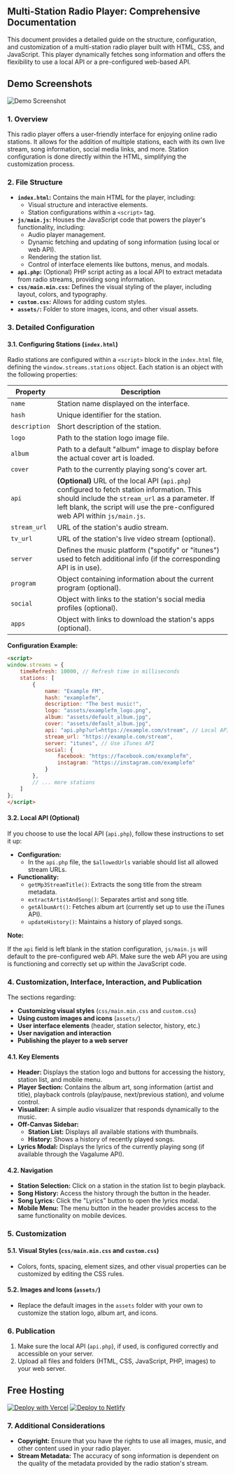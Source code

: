 ## Multi-Station Radio Player: Comprehensive Documentation

This document provides a detailed guide on the structure, configuration, and customization of a multi-station radio player built with HTML, CSS, and JavaScript. This player dynamically fetches song information and offers the flexibility to use a local API or a pre-configured web-based API.

## Demo Screenshots

![Demo Screenshot](https://i.imgur.com/oULEMgZ.jpeg)

### 1. Overview

This radio player offers a user-friendly interface for enjoying online radio stations. It allows for the addition of multiple stations, each with its own live stream, song information, social media links, and more. Station configuration is done directly within the HTML, simplifying the customization process.

### 2. File Structure

* **`index.html`:** Contains the main HTML for the player, including:
    * Visual structure and interactive elements.
    * Station configurations within a `<script>` tag.
* **`js/main.js`:** Houses the JavaScript code that powers the player's functionality, including:
    * Audio player management.
    * Dynamic fetching and updating of song information (using local or web API).
    * Rendering the station list.
    * Control of interface elements like buttons, menus, and modals.
* **`api.php`:** (Optional) PHP script acting as a local API to extract metadata from radio streams, providing song information.
* **`css/main.min.css`:**  Defines the visual styling of the player, including layout, colors, and typography.
* **`custom.css`:**  Allows for adding custom styles.
* **`assets/`:**  Folder to store images, icons, and other visual assets.

### 3. Detailed Configuration

#### 3.1. Configuring Stations (`index.html`)

Radio stations are configured within a `<script>` block in the `index.html` file, defining the `window.streams.stations` object. Each station is an object with the following properties:

| Property | Description |
|---|---|
| `name` | Station name displayed on the interface. |
| `hash` | Unique identifier for the station. |
| `description` | Short description of the station. |
| `logo` | Path to the station logo image file. |
| `album` | Path to a default "album" image to display before the actual cover art is loaded. |
| `cover` | Path to the currently playing song's cover art. |
| `api` | **(Optional)** URL of the local API (`api.php`) configured to fetch station information. This should include the `stream_url` as a parameter. If left blank, the script will use the pre-configured web API within `js/main.js`. |
| `stream_url` | URL of the station's audio stream. |
| `tv_url` | URL of the station's live video stream (optional). |
| `server` | Defines the music platform ("spotify" or "itunes") used to fetch additional info (if the corresponding API is in use). |
| `program` | Object containing information about the current program (optional). |
| `social` | Object with links to the station's social media profiles (optional). |
| `apps` | Object with links to download the station's apps (optional). |

**Configuration Example:**

```html
<script>
window.streams = {
    timeRefresh: 10000, // Refresh time in milliseconds
    stations: [
        {
            name: "Example FM",
            hash: "examplefm",
            description: "The best music!",
            logo: "assets/examplefm_logo.png",
            album: "assets/default_album.jpg",
            cover: "assets/default_album.jpg",
            api: "api.php?url=https://example.com/stream", // Local API (optional)
            stream_url: "https://example.com/stream",
            server: "itunes", // Use iTunes API
            social: {
                facebook: "https://facebook.com/examplefm",
                instagram: "https://instagram.com/examplefm"
            }
        },
        // ... more stations
    ]
};
</script>
```

#### 3.2. Local API (Optional)

If you choose to use the local API (`api.php`), follow these instructions to set it up:

* **Configuration:** 
    * In the `api.php` file, the `$allowedUrls` variable should list all allowed stream URLs.
* **Functionality:**
    * `getMp3StreamTitle()`: Extracts the song title from the stream metadata.
    * `extractArtistAndSong()`:  Separates artist and song title.
    * `getAlbumArt()`:  Fetches album art (currently set up to use the iTunes API). 
    * `updateHistory()`:  Maintains a history of played songs. 

**Note:**

If the `api` field is left blank in the station configuration, `js/main.js` will default to the pre-configured web API.  Make sure the web API you are using is functioning and correctly set up within the JavaScript code.

### 4. Customization, Interface, Interaction, and Publication

The sections regarding:

* **Customizing visual styles** (`css/main.min.css` and `custom.css`)
* **Using custom images and icons** (`assets/`)
* **User interface elements** (header, station selector, history, etc.)
* **User navigation and interaction** 
* **Publishing the player to a web server** 

#### 4.1. Key Elements

* **Header:** Displays the station logo and buttons for accessing the history, station list, and mobile menu. 
* **Player Section:** Contains the album art, song information (artist and title), playback controls (play/pause, next/previous station), and volume control.
* **Visualizer:** A simple audio visualizer that responds dynamically to the music.
* **Off-Canvas Sidebar:**
    * **Station List:** Displays all available stations with thumbnails.
    * **History:** Shows a history of recently played songs.
* **Lyrics Modal:** Displays the lyrics of the currently playing song (if available through the Vagalume API).

#### 4.2. Navigation

* **Station Selection:** Click on a station in the station list to begin playback.
* **Song History:** Access the history through the button in the header.
* **Song Lyrics:** Click the "Lyrics" button to open the lyrics modal.
* **Mobile Menu:** The menu button in the header provides access to the same functionality on mobile devices.

### 5. Customization

#### 5.1. Visual Styles (`css/main.min.css` and `custom.css`)

* Colors, fonts, spacing, element sizes, and other visual properties can be customized by editing the CSS rules.

#### 5.2.  Images and Icons (`assets/`)

* Replace the default images in the `assets` folder with your own to customize the station logo, album art, and icons.

### 6. Publication

1. Make sure the local API (`api.php`), if used, is configured correctly and accessible on your server.
2. Upload all files and folders (HTML, CSS, JavaScript, PHP, images) to your web server. 

## Free Hosting

[![Deploy with Vercel](https://vercel.com/button)](https://vercel.com/new/clone?repository-url=https://github.com/jailsonsb2/Radioplayer_api)
[![Deploy to Netlify](https://www.netlify.com/img/deploy/button.svg)](https://app.netlify.com/start/deploy?repository=https://github.com/jailsonsb2/Radioplayer_api)

### 7. Additional Considerations

* **Copyright:**  Ensure that you have the rights to use all images, music, and other content used in your radio player.
* **Stream Metadata:** The accuracy of song information is dependent on the quality of the metadata provided by the radio station's stream. 





